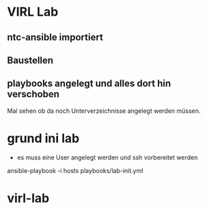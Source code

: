 # VIRL Lab

## ntc-ansible importiert

## Baustellen

## playbooks angelegt und alles dort hin verschoben

Mal sehen ob da noch Unterverzeichnisse angelegt werden müssen.

# grund ini lab

* es muss eine User angelegt werden und ssh vorbereitet werden

ansible-playbook -i hosts playbooks/lab-init.yml

# virl-lab
